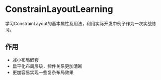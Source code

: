 # ConstrainLayoutLearning
学习ConstrainLayout的基本属性及用法，利用实际开发中例子作为一次实战练习。
## 作用
- 减小布局嵌套
- 扁平化布局层级，控件关系更加清晰
- 更加容易实现一些复杂布局效果
